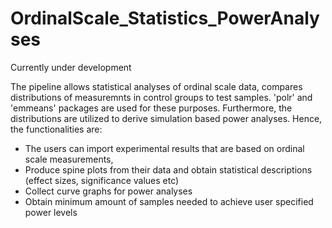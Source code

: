 # OrdinalScale_Statistics_PowerAnalyses

Currently under development

The pipeline allows statistical analyses of ordinal scale data, compares distributions of measuremnts in control groups to test samples. 'polr' and 'emmeans' packages are used for these purposes. Furthermore, the distributions are utilized to derive simulation based power analyses. Hence, the functionalities are:
- The users can import experimental results that are based on ordinal scale measurements, 
- Produce spine plots from their data and obtain statistical descriptions (effect sizes, significance values etc)
- Collect curve graphs for power analyses
- Obtain minimum amount of samples needed to achieve user specified power levels
